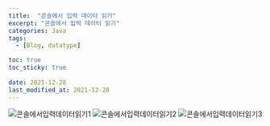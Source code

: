 ```yaml
---
title:  "콘솔에서 입력 데이터 읽기"
excerpt: "콘솔에서 입력 데이터 읽기"
categories: Java
tags:
  - [Blog, datatype]

toc: true
toc_sticky: true
 
date: 2021-12-28
last_modified_at: 2021-12-28
---
```



![콘솔에서입력데이터읽기1](https://user-images.githubusercontent.com/95912146/147515818-afff4954-8b60-4207-aab5-94ec17bccf14.png)
![콘솔에서입력데이터읽기2](https://user-images.githubusercontent.com/95912146/147515821-94221cf5-beb1-4b8e-8129-813884dc3eb3.png)
![콘솔에서입력데이터읽기3](https://user-images.githubusercontent.com/95912146/147515823-a6096d60-0259-4b1c-8bfa-8d740c416ca4.png)

